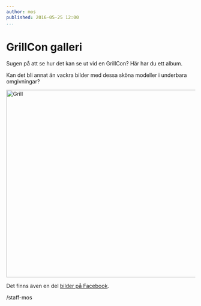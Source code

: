 ```yaml
---
author: mos
published: 2016-05-25 12:00
...
```

GrillCon galleri
======================================

Sugen på att se hur det kan se ut vid en GrillCon? Här har du ett album.

<!--more-->


Kan det bli annat än vackra bilder med dessa sköna modeller i underbara omgivningar?


<a data-flickr-embed="true"  href="https://www.flickr.com/photos/mikaelroos/albums/72157646847124948" title="Grill"><img src="https://c2.staticflickr.com/8/7447/9900833473_219da7c7f8.jpg" width="900" height="500" alt="Grill"></a><script async src="//embedr.flickr.com/assets/client-code.js" charset="utf-8"></script>


Det finns även en del [bilder på Facebook](https://www.facebook.com/pg/GrillCon/photos/).

/staff-mos
